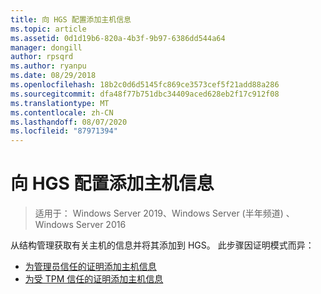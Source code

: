 ```yaml
---
title: 向 HGS 配置添加主机信息
ms.topic: article
ms.assetid: 0d1d19b6-820a-4b3f-9b97-6386dd544a64
manager: dongill
author: rpsqrd
ms.author: ryanpu
ms.date: 08/29/2018
ms.openlocfilehash: 18b2c0d6d5145fc869ce3573cef5f21add88a286
ms.sourcegitcommit: dfa48f77b751dbc34409aced628eb2f17c912f08
ms.translationtype: MT
ms.contentlocale: zh-CN
ms.lasthandoff: 08/07/2020
ms.locfileid: "87971394"
---
```

# <a name="add-host-information-to-the-hgs-configuration"></a>向 HGS 配置添加主机信息

>适用于： Windows Server 2019、Windows Server (半年频道) 、Windows Server 2016

从结构管理获取有关主机的信息并将其添加到 HGS。 此步骤因证明模式而异：

- [为管理员信任的证明添加主机信息](guarded-fabric-add-host-information-for-admin-trusted-attestation.md)
- [为受 TPM 信任的证明添加主机信息](guarded-fabric-add-host-information-for-tpm-trusted-attestation.md)

